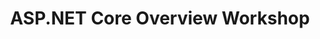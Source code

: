 ﻿---
type: workshop
id: aspnet-core-overview-workshop
title: ASP.NET Core Overview Workshop
img: https://img.shields.io/github/last-commit/dotnet-presentations/aspnetcore-concepts-workshop/master.svg
link: https://github.com/dotnet-presentations/aspnetcore-workshop
content: "This ASP.NET Core workshop is broken down by topics: middleware, front-end, etc."
---